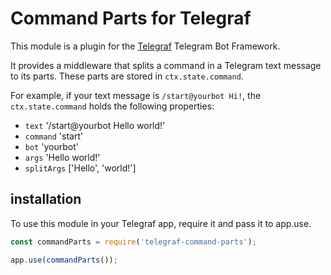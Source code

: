 # Command Parts for Telegraf

This module is a plugin for the [Telegraf](http://telegraf.js.org/) Telegram
Bot Framework.

It provides a middleware that splits a command in a Telegram text message to
its parts. These parts are stored in `ctx.state.command`.

For example, if your text message is `/start@yourbot Hi!`, the
`ctx.state.command` holds the following properties:

- `text` '/start@yourbot Hello world!'
- `command` 'start'
- `bot` 'yourbot'
- `args` 'Hello world!'
- `splitArgs` ['Hello', 'world!']

## installation

To use this module in your Telegraf app, require it and pass it to app.use.

```javascript
const commandParts = require('telegraf-command-parts');

app.use(commandParts());
```
